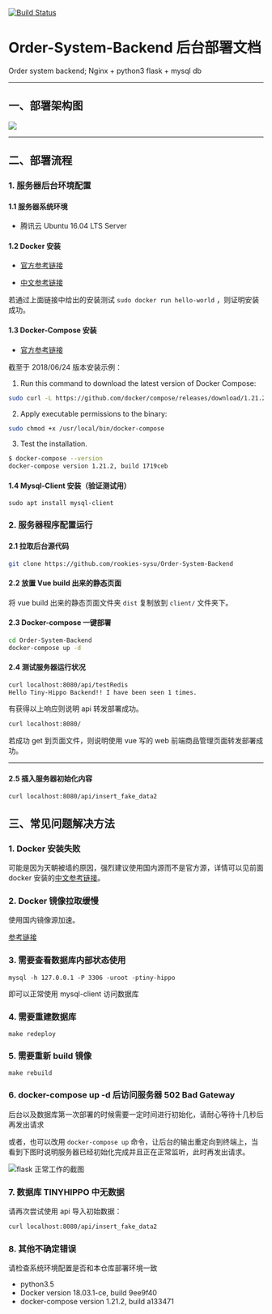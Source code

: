 [![Build Status](https://travis-ci.org/rookies-sysu/Order-System-Backend.svg?branch=docker)](https://travis-ci.org/rookies-sysu/Order-System-Backend)

# Order-System-Backend 后台部署文档
Order system backend; Nginx + python3 flask + mysql db

---

## 一、部署架构图

![](https://github.com/rookies-sysu/Dashboard/blob/master/imgs/deployment_img.png?raw=true)


---

## 二、部署流程

### 1. 服务器后台环境配置

#### 1.1 服务器系统环境

- 腾讯云 Ubuntu 16.04 LTS Server

#### 1.2 Docker 安装

- [官方参考链接](https://docs.docker.com/install/linux/docker-ce/ubuntu/#prerequisites)

- [中文参考链接](https://yeasy.gitbooks.io/docker_practice/content/install/ubuntu.html)

若通过上面链接中给出的安装测试 `sudo docker run hello-world` ，则证明安装成功。

#### 1.3 Docker-Compose 安装

- [官方参考链接](https://docs.docker.com/compose/install/)

截至于 2018/06/24 版本安装示例：

1. Run this command to download the latest version of Docker Compose:
```bash
sudo curl -L https://github.com/docker/compose/releases/download/1.21.2/docker-compose-$(uname -s)-$(uname -m) -o /usr/local/bin/docker-compose
```

2. Apply executable permissions to the binary:
```bash
sudo chmod +x /usr/local/bin/docker-compose
```

3. Test the installation.
```bash
$ docker-compose --version
docker-compose version 1.21.2, build 1719ceb
```

#### 1.4 Mysql-Client 安装（验证测试用）

```
sudo apt install mysql-client
```

### 2. 服务器程序配置运行

#### 2.1 拉取后台源代码

```bash
git clone https://github.com/rookies-sysu/Order-System-Backend
```

#### 2.2 放置 Vue build 出来的静态页面

将 vue build 出来的静态页面文件夹 `dist` 复制放到 `client/` 文件夹下。

#### 2.3 Docker-compose 一键部署

```bash 
cd Order-System-Backend
docker-compose up -d
```

#### 2.4 测试服务器运行状况

```bash
curl localhost:8080/api/testRedis
Hello Tiny-Hippo Backend!! I have been seen 1 times.
```

有获得以上响应则说明 api 转发部署成功。

```bash
curl localhost:8080/
```

若成功 get 到页面文件，则说明使用 vue 写的 web 前端商品管理页面转发部署成功。

---

#### 2.5 插入服务器初始化内容

```bash
curl localhost:8080/api/insert_fake_data2
```

## 三、常见问题解决方法

### 1. Docker 安装失败

可能是因为天朝被墙的原因，强烈建议使用国内源而不是官方源，详情可以见前面 docker 安装的[中文参考链接](https://yeasy.gitbooks.io/docker_practice/content/install/ubuntu.html)。

### 2. Docker 镜像拉取缓慢

使用国内镜像源加速。

[参考链接](https://yeasy.gitbooks.io/docker_practice/content/install/mirror.html)

### 3. 需要查看数据库内部状态使用

```
mysql -h 127.0.0.1 -P 3306 -uroot -ptiny-hippo
```

即可以正常使用 mysql-client 访问数据库

### 4. 需要重建数据库

```
make redeploy
```

### 5. 需要重新 build 镜像

```
make rebuild
```

### 6. docker-compose up -d 后访问服务器 502 Bad Gateway

后台以及数据库第一次部署的时候需要一定时间进行初始化，请耐心等待十几秒后再发出请求

或者，也可以改用 `docker-compose up` 命令，让后台的输出重定向到终端上，当看到下图时说明服务器已经初始化完成并且正在正常监听，此时再发出请求。

![flask 正常工作的截图](http://or5jajfqs.bkt.clouddn.com/flask_working.png)

### 7. 数据库 TINYHIPPO 中无数据

请再次尝试使用 api 导入初始数据：

```bash
curl localhost:8080/api/insert_fake_data2
```

### 8. 其他不确定错误

请检查系统环境配置是否和本仓库部署环境一致

- python3.5
- Docker version 18.03.1-ce, build 9ee9f40
- docker-compose version 1.21.2, build a133471
